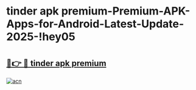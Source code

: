 # tinder apk premium-Premium-APK-Apps-for-Android-Latest-Update-2025-!hey05

# <h2><a href="https://googleone.com">🔗👉 🔴 tinder apk premium</a></h2>

[![acn](https://github.com/user-attachments/assets/0f9c940e-d8b0-45ae-aac7-cd30a18b3e1c)](https://googleone.com)

